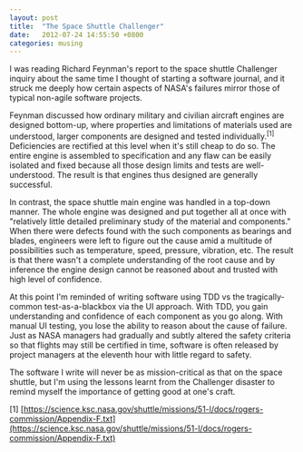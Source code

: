```yaml
---
layout: post
title:  "The Space Shuttle Challenger"
date:   2012-07-24 14:55:50 +0800
categories: musing
---
```

I was reading Richard Feynman's report to the space shuttle Challenger inquiry about the same time I thought of starting a software journal, and it struck me deeply how certain aspects of NASA's failures mirror those of typical non-agile software projects.

Feynman discussed how ordinary military and civilian aircraft engines are designed bottom-up, where properties and limitations of materials used are understood, larger components are designed and tested individually.<sup>[1]</sup> Deficiencies are rectified at this level when it's still cheap to do so. The entire engine is assembled to specification and any flaw can be easily isolated and fixed because all those design limits and tests are well-understood. The result is that engines thus designed are generally successful.

In contrast, the space shuttle main engine was handled in a top-down manner. The whole engine was designed and put together all at once with "relatively little detailed preliminary study of the material and components." When there were defects found with the such components as bearings and blades, engineers were left to figure out the cause amid a multitude of possibilities such as temperature, speed, pressure, vibration, etc. The result is that there wasn't a complete understanding of the root cause and by inference the engine design cannot be reasoned about and trusted with high level of confidence.

At this point I'm reminded of writing software using TDD vs the tragically-common test-as-a-blackbox via the UI approach. With TDD, you gain understanding and confidence of each component as you go along. With manual UI testing, you lose the ability to reason about the cause of failure. Just as NASA managers had gradually and subtly altered the safety criteria so that flights may still be certified in time, software is often released by project managers at the eleventh hour with little regard to safety.

The software I write will never be as mission-critical as that on the space shuttle, but I'm using the lessons learnt from the Challenger disaster to remind myself the importance of getting good at one's craft.

[1] [https://science.ksc.nasa.gov/shuttle/missions/51-l/docs/rogers-commission/Appendix-F.txt](https://science.ksc.nasa.gov/shuttle/missions/51-l/docs/rogers-commission/Appendix-F.txt)

